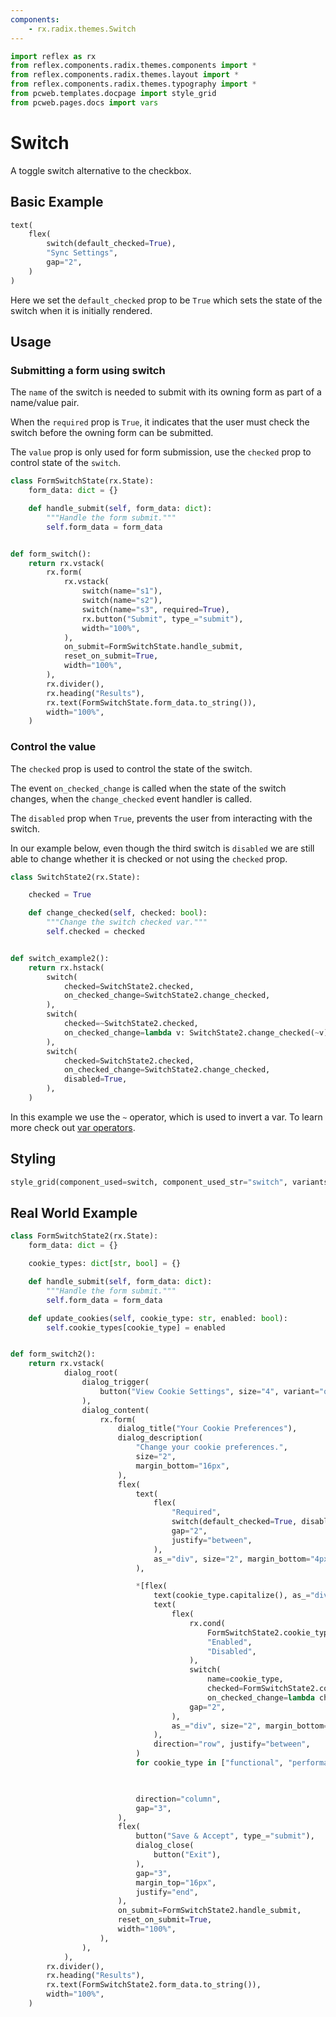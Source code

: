```yaml
---
components:
    - rx.radix.themes.Switch
---
```


```python exec
import reflex as rx
from reflex.components.radix.themes.components import *
from reflex.components.radix.themes.layout import *
from reflex.components.radix.themes.typography import *
from pcweb.templates.docpage import style_grid
from pcweb.pages.docs import vars
```

# Switch


A toggle switch alternative to the checkbox.

## Basic Example

```python demo
text(
    flex(
        switch(default_checked=True),
        "Sync Settings",
        gap="2",
    )
)

```

Here we set the `default_checked` prop to be `True` which sets the state of the switch when it is initially rendered.

## Usage


### Submitting a form using switch

The `name` of the switch is needed to submit with its owning form as part of a name/value pair.

When the `required` prop is `True`, it indicates that the user must check the switch before the owning form can be submitted.

The `value` prop is only used for form submission, use the `checked` prop to control state of the `switch`.

```python demo exec
class FormSwitchState(rx.State):
    form_data: dict = {}

    def handle_submit(self, form_data: dict):
        """Handle the form submit."""
        self.form_data = form_data


def form_switch():
    return rx.vstack(
        rx.form(
            rx.vstack(
                switch(name="s1"),
                switch(name="s2"),
                switch(name="s3", required=True),
                rx.button("Submit", type_="submit"),
                width="100%",
            ),
            on_submit=FormSwitchState.handle_submit,
            reset_on_submit=True,
            width="100%",
        ),
        rx.divider(),
        rx.heading("Results"),
        rx.text(FormSwitchState.form_data.to_string()),
        width="100%",
    )
```



### Control the value

The `checked` prop is used to control the state of the switch. 

The event `on_checked_change` is called when the state of the switch changes, when the `change_checked` event handler is called.

The `disabled` prop when `True`, prevents the user from interacting with the switch.

In our example below, even though the third switch is `disabled` we are still able to change whether it is checked or not using the `checked` prop. 


```python demo exec
class SwitchState2(rx.State):

    checked = True

    def change_checked(self, checked: bool):
        """Change the switch checked var."""
        self.checked = checked


def switch_example2():
    return rx.hstack(
        switch(
            checked=SwitchState2.checked,
            on_checked_change=SwitchState2.change_checked,
        ),
        switch(
            checked=~SwitchState2.checked,
            on_checked_change=lambda v: SwitchState2.change_checked(~v),
        ),
        switch(
            checked=SwitchState2.checked,
            on_checked_change=SwitchState2.change_checked,
            disabled=True,
        ),
    )
```

In this example we use the `~` operator, which is used to invert a var. To learn more check out [var operators]({vars.var_operations.path}).



## Styling

```python eval
style_grid(component_used=switch, component_used_str="switch", variants=["classic", "surface", "soft"], disabled=True, default_checked=True)
```


## Real World Example


```python demo exec
class FormSwitchState2(rx.State):
    form_data: dict = {}

    cookie_types: dict[str, bool] = {}

    def handle_submit(self, form_data: dict):
        """Handle the form submit."""
        self.form_data = form_data

    def update_cookies(self, cookie_type: str, enabled: bool):
        self.cookie_types[cookie_type] = enabled


def form_switch2():
    return rx.vstack(
            dialog_root(
                dialog_trigger(
                    button("View Cookie Settings", size="4", variant="outline")
                ),
                dialog_content(
                    rx.form(
                        dialog_title("Your Cookie Preferences"),
                        dialog_description(
                            "Change your cookie preferences.",
                            size="2",
                            margin_bottom="16px",
                        ),
                        flex(
                            text(
                                flex(
                                    "Required",
                                    switch(default_checked=True, disabled=True, name="required"),
                                    gap="2",
                                    justify="between",
                                ),
                                as_="div", size="2", margin_bottom="4px", weight="bold",
                            ),

                            *[flex(
                                text(cookie_type.capitalize(), as_="div", size="2", margin_bottom="4px", weight="bold"),
                                text(
                                    flex(
                                        rx.cond(
                                            FormSwitchState2.cookie_types[cookie_type],
                                            "Enabled",
                                            "Disabled",
                                        ),
                                        switch(
                                            name=cookie_type, 
                                            checked=FormSwitchState2.cookie_types[cookie_type], 
                                            on_checked_change=lambda checked: FormSwitchState2.update_cookies(cookie_type, checked)),
                                        gap="2",
                                    ),
                                    as_="div", size="2", margin_bottom="4px", weight="bold",
                                ),
                                direction="row", justify="between",
                            )
                            for cookie_type in ["functional", "performance", "analytics", "advertisement", "others"]],


                            
                            direction="column",
                            gap="3",
                        ),
                        flex(
                            button("Save & Accept", type_="submit"),
                            dialog_close(
                                button("Exit"),
                            ),
                            gap="3",
                            margin_top="16px",
                            justify="end",
                        ),
                        on_submit=FormSwitchState2.handle_submit,
                        reset_on_submit=True,
                        width="100%",
                    ),
                ),
            ),
        rx.divider(),
        rx.heading("Results"),
        rx.text(FormSwitchState2.form_data.to_string()),
        width="100%",
    )
```

